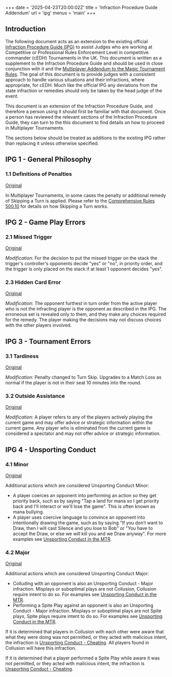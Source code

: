 +++
date = '2025-04-23T20:00:02Z'
title = 'Infraction Procedure Guide Addendum'
url = 'ipg'
menus = 'main'
+++

## Introduction

The following document acts as an extension to the existing official [Infraction Procedure Guide (IPG)](https://blogs.magicjudges.org/rules/ipg/) to assist Judges who are working at Competitive or Professional Rules Enforcement Level in competitive commander (cEDH) Tournaments in the UK. This document is written as a supplement to the Infraction Procedure Guide and should be used in close conjunction with it and the [Multiplayer Addendum to the Magic Tournament Rules](/mtr). The goal of this document is to provide judges with a consistent approach to handle various situations and their infractions, where appropriate, for cEDH. Much like the official IPG any deviations from the state infraction or remedies should only be taken by the head judge of the event.

This document is an extension of the Infraction Procedure Guide, and therefore a person using it should first be familiar with that document. Once a person has reviewed the relevant sections of the Infraction Procedure Guide, they can turn to the this document to find details on how to proceed in Multiplayer Tournaments.

The sections below should be treated as additions to the existing IPG rather than replacing it unless otherwise specified.

## IPG 1 - General Philosophy

### 1.1 Definitions of Penalties

[Original](http://blogs.magicjudges.org/rules/ipg1-1/)

In Multiplayer Tournaments, in some cases the penalty or additional remedy of Skipping a Turn is applied. Please refer to the [Comprehensive Rules 500.10](https://blogs.magicjudges.org/rules/cr500/) for details on how Skipping a Turn works.

## IPG 2 - Game Play Errors

### 2.1 Missed Trigger

[Original](http://blogs.magicjudges.org/rules/ipg2-1/)

*Modification*: For the decision to put the missed trigger on the stack the trigger's controller's opponents decide "yes" or "no", in priority order, and the trigger is only placed on the stack if at least 1 opponent decides "yes".

### 2.3 Hidden Card Error

[Original](http://blogs.magicjudges.org/rules/ipg2-3/)

*Modification*: The opponent furthest in turn order from the active player who is not the infracting player is the opponent as described in the IPG. The erroneous set is revealed only to them, and they make any choices required for the remedy. The player making the decisions may not discuss choices with the other players involved.

## IPG 3 - Tournament Errors

### 3.1 Tardiness

[Original](http://blogs.magicjudges.org/rules/ipg3-1/)

*Modification*: Penalty changed to Turn Skip. Upgrades to a Match Loss as normal if the player is not in their seat 10 minutes into the round.

### 3.2 Outside Assistance

[Original](http://blogs.magicjudges.org/rules/ipg3-2/)

*Modification*: A player refers to any of the players actively playing the current game and may offer advice or strategic information within the current game. Any player who is eliminated from the current game is considered a spectator and may not offer advice or strategic information.

## IPG 4 - Unsporting Conduct

### 4.1 Minor

[Original](http://blogs.magicjudges.org/rules/ipg4-1/)

Additional actions which are considered Unsporting Conduct Minor:

* A player coerces an opponent into performing an action so they get priority back, such as by saying "Tap a land for mana so I get priority back and I'll interact or we'll lose the game". This is often known as mana bullying.
* A player uses coercive language to convince an opponent into intentionally drawing the game, such as by saying "If you don’t want to Draw, then I will cast Silence and you lose to Bob" or "You have to accept the Draw, or else we will kill you and we Draw anyway". For more examples see [Unsporting Conduct in the MTR](/mtr/#54-unsporting-conduct).

### 4.2 Major

[Original](http://blogs.magicjudges.org/rules/ipg4-2/)

Additional actions which are considered Unsporting Conduct Major:

* Colluding with an opponent is also an Unsporting Conduct - Major infraction. Misplays or suboptimal plays are not Collusion, Collusion require intent to do so. For examples see [Unsporting Conduct in the MTR](/mtr/#54-unsporting-conduct).
* Performing a Spite Play against an opponent is also an Unsporting Conduct - Major infraction. Misplays or suboptimal plays are not Spite plays, Spite plays require intent to do so. For examples see [Unsporting Conduct in the MTR](/mtr/#54-unsporting-conduct).

If it is determined that players in Collusion with each other were aware that what they were doing was not permitted, or they acted with malicious intent, the infraction is [Unsporting Conduct - Cheating](https://blogs.magicjudges.org/rules/ipg4-8/). All players found in Collusion will have this infraction.

If it is determined that a player performed a Spite Play while aware it was not permitted, or they acted with malicious intent, the infraction is [Unsporting Conduct - Cheating](https://blogs.magicjudges.org/rules/ipg4-8/).
